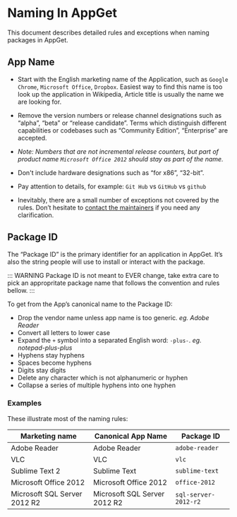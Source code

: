 # Naming In AppGet

This document describes detailed rules and exceptions when naming packages in AppGet.

## App Name

-  Start with the English marketing name of the Application, such as `Google Chrome`, `Microsoft Office`, `Dropbox`. Easiest way to find this name is too look up the application in Wikipedia, Article title is usually the name we are looking for.

-  Remove the  version numbers or release channel designations such as “alpha”, “beta” or “release candidate”. Terms which distinguish different capabilities or codebases such as “Community Edition”, “Enterprise” are accepted. 
-  *Note: Numbers that are not incremental release counters, but part of product name `Microsoft Office 2012` should stay as part of the name.*
-  Don't include hardware designations such as “for x86”, “32-bit”.
-  Pay attention to details, for example: `Git Hub` vs `GitHub` vs `github`
-  Inevitably, there are a small number of exceptions not covered by the rules. Don’t hesitate to [contact the maintainers](https://github.com/appget/appget.packages/issues) if you need any clarification.

## Package ID


The “Package ID” is the primary identifier for an application in AppGet. It’s also the string people will use to install or  interact with the package.

::: WARNING
Package ID is not meant to EVER change, take extra care to pick an appropritate package name that follows the convention and rules bellow.
:::

To get from the App’s canonical name to the Package ID:

-  Drop the vendor name unless app name is too generic. *eg. Adobe Reader*
-  Convert all letters to lower case
-  Expand the `+` symbol into a separated English word: `-plus-`.
   *eg. notepad-plus-plus*
-  Hyphens stay hyphens
-  Spaces become hyphens
-  Digits stay digits
-  Delete any character which is not alphanumeric or hyphen
-  Collapse a series of multiple hyphens into one hyphen

### Examples

These illustrate most of the naming rules:


| Marketing name                    | Canonical App Name               | Package ID                  |
|-----------------------------------|----------------------------------|-----------------------------|
| Adobe Reader                      | Adobe Reader                     | `adobe-reader`            |
| VLC                               | VLC                              | `vlc`                     |
| Sublime Text 2                    | Sublime Text                     | `sublime-text`            |
| Microsoft Office 2012             | Microsoft Office 2012            | `office-2012`             |
| Microsoft SQL Server 2012 R2      | Microsoft SQL Server 2012 R2     | `sql-server-2012-r2`      |

